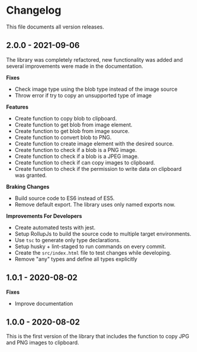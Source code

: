 # Changelog

This file documents all version releases.

## 2.0.0 - 2021-09-06

The library was completely refactored, new functionality was added and several improvements were made in the documentation.

**Fixes**

- Check image type using the blob type instead of the image source
- Throw error if try to copy an unsupported type of image

**Features**

- Create function to copy blob to clipboard.
- Create function to get blob from image element.
- Create function to get blob from image source.
- Create function to convert blob to PNG.
- Create function to create image element with the desired source.
- Create function to check if a blob is a PNG image.
- Create function to check if a blob is a JPEG image.
- Create function to check if can copy images to clipboard.
- Create function to check if the permission to write data on clipboard was granted.

**Braking Changes**

- Build source code to ES6 instead of ES5.
- Remove default export. The library uses only named exports now.

**Improvements For Developers**

- Create automated tests with jest.
- Setup RollupJs to build the source code to multiple target environments.
- Use `tsc` to generate only type declarations.
- Setup husky + lint-staged to run commands on every commit.
- Create the `src/index.html` file to test changes while developing.
- Remove "any" types and define all types explicitly

## 1.0.1 - 2020-08-02

**Fixes**

- Improve documentation

## 1.0.0 - 2020-08-02

This is the first version of the library that includes the function to copy JPG and PNG images to clipboard.
